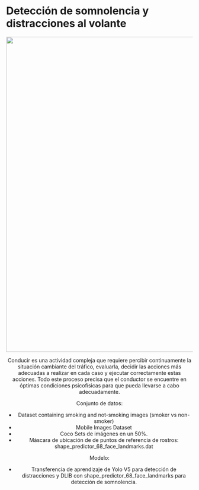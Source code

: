 # Detección de somnolencia y distracciones al volante
<div align="center">
<p>
   <a align="left" href="https://saturdays.ai/latam-online/" target="_blank">
   <img width="850" src="https://res.cloudinary.com/saturdaysai/images/w_1536,h_1229/f_auto,q_auto/v1643421935/EquipoAzul/EquipoAzul-png?_i=AA"></a>
</p>
Conducir es una actividad compleja que requiere percibir continuamente la situación cambiante del tráfico, evaluarla, decidir las acciones más adecuadas a realizar en cada caso y ejecutar correctamente estas acciones. Todo este proceso precisa que el conductor se encuentre en óptimas condiciones psicofísicas para que pueda llevarse a cabo adecuadamente.

Conjunto de datos:
- Dataset containing smoking and not-smoking images (smoker vs non-smoker)
- Mobile Images Dataset
- Coco Sets de imágenes en un 50%.
- Máscara de ubicación de de puntos de referencia de rostros: shape_predictor_68_face_landmarks.dat

Modelo: 
- Transferencia de aprendizaje de Yolo V5 para detección de distracciones y DLIB con shape_predictor_68_face_landmarks para detección de somnolencia.
